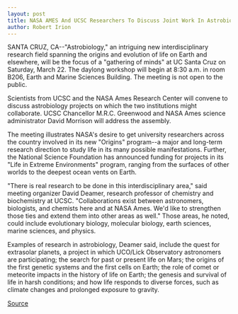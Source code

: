 ```yaml
---
layout: post
title: NASA AMES And UCSC Researchers To Discuss Joint Work In Astrobiology
author: Robert Irion
---
```


SANTA CRUZ, CA--"Astrobiology," an intriguing new  interdisciplinary research field spanning the origins and evolution of  life on Earth and elsewhere, will be the focus of a "gathering of  minds" at UC Santa Cruz on Saturday, March 22. The daylong  workshop will begin at 8:30 a.m. in room B206, Earth and Marine  Sciences Building. The meeting is not open to the public.

Scientists from UCSC and the NASA Ames Research Center will  convene to discuss astrobiology projects on which the two  institutions might collaborate. UCSC Chancellor M.R.C. Greenwood  and NASA Ames science administrator David Morrison will address  the assembly.

The meeting illustrates NASA's desire to get university  researchers across the country involved in its new "Origins"  program--a major and long-term research direction to study life in  its many possible manifestations. Further, the National Science  Foundation has announced funding for projects in its "Life in Extreme  Environments" program, ranging from the surfaces of other worlds to  the deepest ocean vents on Earth.

"There is real research to be done in this interdisciplinary  area," said meeting organizer David Deamer, research professor of  chemistry and biochemistry at UCSC. "Collaborations exist between  astronomers, biologists, and chemists here and at NASA Ames. We'd  like to strengthen those ties and extend them into other areas as  well." Those areas, he noted, could include evolutionary biology,  molecular biology, earth sciences, marine sciences, and physics.

Examples of research in astrobiology, Deamer said, include the  quest for extrasolar planets, a project in which UCO/Lick  Observatory astronomers are participating; the search for past or  present life on Mars; the origins of the first genetic systems and the  first cells on Earth; the role of comet or meteorite impacts in the  history of life on Earth; the genesis and survival of life in harsh  conditions; and how life responds to diverse forces, such as climate  changes and prolonged exposure to gravity.

[Source](http://www1.ucsc.edu/news_events/press_releases/archive/96-97/03-97/032097-UCSC_and_NASA_Ames_.html "Permalink to 032097-UCSC_and_NASA_Ames_")